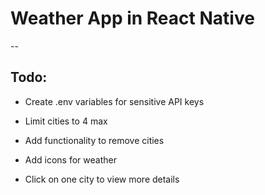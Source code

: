 # Weather App in React Native

--

## Todo:

- Create .env variables for sensitive API keys

- Limit cities to 4 max

- Add functionality to remove cities

- Add icons for weather

- Click on one city to view more details
